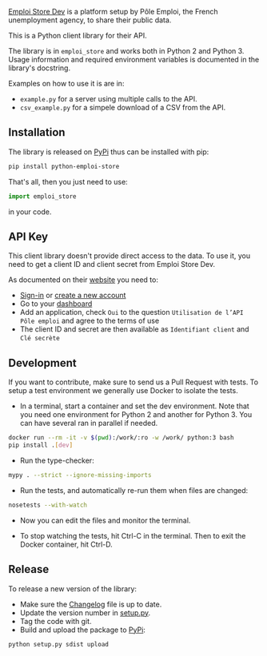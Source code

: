 [Emploi Store Dev](https://www.emploi-store-dev.fr/) is a platform setup by
Pôle Emploi, the French unemployment agency, to share their public data.

This is a Python client library for their API. 

The library is in `emploi_store` and works both in Python 2 and Python 3.
Usage information and required environment variables is documented in the
library's docstring.

Examples on how to use it is are in:

* `example.py` for a server using multiple calls to the API.
* `csv_example.py` for a simpele download of a CSV from the API.

## Installation

The library is released on
[PyPi](https://pypi.python.org/pypi/python-emploi-store) thus can be installed
with pip:

```sh
pip install python-emploi-store
```

That's all, then you just need to use:

```py
import emploi_store
```

in your code.

## API Key

This client library doesn't provide direct access to the data. To use it, you
need to get a client ID and client secret from Emploi Store Dev.

As documented on their
[website](https://www.emploi-store-dev.fr/portail-developpeur/donneesdoctechnique) you need to:

* [Sign-in](https://www.emploi-store-dev.fr/portail-developpeur/donneesdoctechnique:connexion) or [create a new account](https://www.emploi-store-dev.fr/portail-developpeur/creationutilisateur)
* Go to your [dashboard](https://www.emploi-store-dev.fr/portail-developpeur/tableaudebord)
* Add an application, check `Oui` to the question `Utilisation de l’API Pôle
  emploi` and agree to the terms of use
* The client ID and secret are then available as `Identifiant client` and `Clé secrète`

## Development

If you want to contribute, make sure to send us a Pull Request with tests. To
setup a test environment we generally use Docker to isolate the tests.

* In a terminal, start a container and set the dev environment. Note that you
  need one environment for Python 2 and another for Python 3. You can have
  several ran in parallel if needed.

```sh
docker run --rm -it -v $(pwd):/work/:ro -w /work/ python:3 bash
pip install .[dev]
```

* Run the type-checker:

```sh
mypy . --strict --ignore-missing-imports
```

* Run the tests, and automatically re-run them when files are changed:

```sh
nosetests --with-watch
```

* Now you can edit the files and monitor the terminal.

* To stop watching the tests, hit Ctrl-C in the terminal. Then to exit the
  Docker container, hit Ctrl-D.

## Release

To release a new version of the library:

* Make sure the [Changelog](./CHANGELOG.md) file is up to date.
* Update the version number in [setup.py](./setup.py).
* Tag the code with git.
* Build and upload the package to [PyPi](https://pypi.org/project/python-emploi-store/):

```sh
python setup.py sdist upload
```
